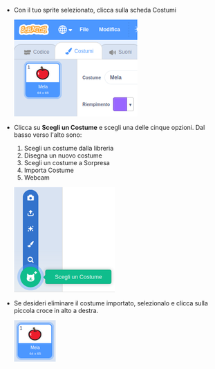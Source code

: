 - Con il tuo sprite selezionato, clicca sulla scheda Costumi
    
    ![scheda costumi](images/costumes_tab.png)

- Clicca su **Scegli un Costume** e scegli una delle cinque opzioni. Dal basso verso l'alto sono:
    
    1. Scegli un costume dalla libreria
    2. Disegna un nuovo costume
    3. Scegli un costume a Sorpresa
    4. Importa Costume
    5. Webcam
    
    ![scegli la posizione](images/choose_location.png)

- Se desideri eliminare il costume importato, selezionalo e clicca sulla piccola croce in alto a destra.
    
    ![elimina costume](images/delete_costume.png)